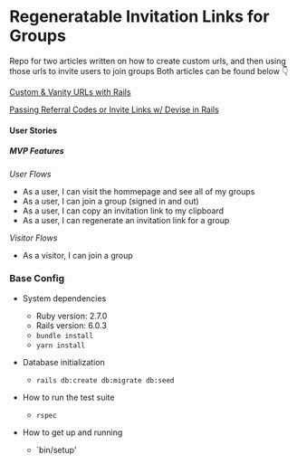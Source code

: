 # Regeneratable Invitation Links for Groups

Repo for two articles written on how to create custom urls, and then using those urls to invite users to join groups
Both articles can be found below 👇

[Custom & Vanity URLs with Rails](https://syrashid.medium.com/custom-vanity-urls-with-rails-5f45a2a78a38)

[Passing Referral Codes or Invite Links w/ Devise in Rails](https://syrashid.medium.com/passing-referral-codes-or-invite-links-w-devise-in-rails-8fdcfdb7e7d8)



#### User Stories

##### MVP Features

_User Flows_

- As a user, I can visit the hommepage and see all of my groups
- As a user, I can join a group (signed in and out)
- As a user, I can copy an invitation link to my clipboard
- As a user, I can regenerate an invitation link for a group

_Visitor Flows_

- As a visitor, I can join a group 


### Base Config

- System dependencies

  - Ruby version: 2.7.0
  - Rails version: 6.0.3
  - `bundle install`
  - `yarn install`

- Database initialization

  - `rails db:create db:migrate db:seed`

- How to run the test suite

  - `rspec`

- How to get up and running
 
  - `bin/setup'
